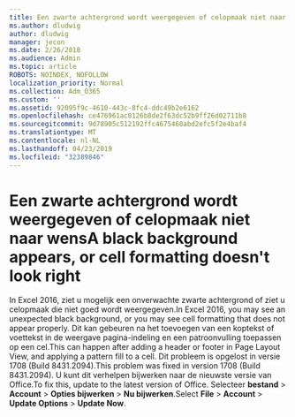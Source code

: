```yaml
---
title: Een zwarte achtergrond wordt weergegeven of celopmaak niet naar wens
ms.author: dludwig
author: dludwig
manager: jecon
ms.date: 2/26/2018
ms.audience: Admin
ms.topic: article
ROBOTS: NOINDEX, NOFOLLOW
localization_priority: Normal
ms.collection: Adm_O365
ms.custom: ''
ms.assetid: 92095f9c-4610-443c-8fc4-ddc49b2e6162
ms.openlocfilehash: ce476961ac8126b8de2f63dc52b9ff26d02711b8
ms.sourcegitcommit: 9d78905c512192ffc4675468abd2efc5f2e4baf4
ms.translationtype: MT
ms.contentlocale: nl-NL
ms.lasthandoff: 04/23/2019
ms.locfileid: "32389846"
---
```

# <a name="a-black-background-appears-or-cell-formatting-doesnt-look-right"></a><span data-ttu-id="93f2e-102">Een zwarte achtergrond wordt weergegeven of celopmaak niet naar wens</span><span class="sxs-lookup"><span data-stu-id="93f2e-102">A black background appears, or cell formatting doesn't look right</span></span>

<span data-ttu-id="93f2e-103">In Excel 2016, ziet u mogelijk een onverwachte zwarte achtergrond of ziet u celopmaak die niet goed wordt weergegeven.</span><span class="sxs-lookup"><span data-stu-id="93f2e-103">In Excel 2016, you may see an unexpected black background, or you may see cell formatting that does not appear properly.</span></span> <span data-ttu-id="93f2e-104">Dit kan gebeuren na het toevoegen van een koptekst of voettekst in de weergave pagina-indeling en een patroonvulling toepassen op een cel.</span><span class="sxs-lookup"><span data-stu-id="93f2e-104">This can happen after adding a header or footer in Page Layout View, and applying a pattern fill to a cell.</span></span> <span data-ttu-id="93f2e-105">Dit probleem is opgelost in versie 1708 (Build 8431.2094).</span><span class="sxs-lookup"><span data-stu-id="93f2e-105">This problem was fixed in version 1708 (Build 8431.2094).</span></span> <span data-ttu-id="93f2e-106">U kunt dit verhelpen bijwerken naar de nieuwste versie van Office.</span><span class="sxs-lookup"><span data-stu-id="93f2e-106">To fix this, update to the latest version of Office.</span></span> <span data-ttu-id="93f2e-107">Selecteer **bestand** \> **Account** \> **Opties bijwerken** \> **Nu bijwerken**.</span><span class="sxs-lookup"><span data-stu-id="93f2e-107">Select **File** \> **Account** \> **Update Options** \> **Update Now**.</span></span>
  

